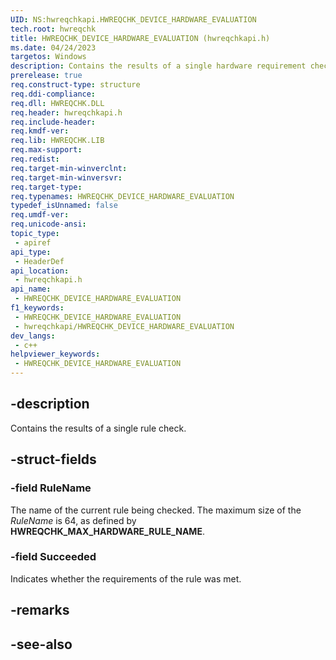 ```yaml
---
UID: NS:hwreqchkapi.HWREQCHK_DEVICE_HARDWARE_EVALUATION
tech.root: hwreqchk
title: HWREQCHK_DEVICE_HARDWARE_EVALUATION (hwreqchkapi.h)
ms.date: 04/24/2023
targetos: Windows
description: Contains the results of a single hardware requirement check.
prerelease: true
req.construct-type: structure
req.ddi-compliance: 
req.dll: HWREQCHK.DLL
req.header: hwreqchkapi.h
req.include-header: 
req.kmdf-ver: 
req.lib: HWREQCHK.LIB
req.max-support: 
req.redist: 
req.target-min-winverclnt: 
req.target-min-winversvr: 
req.target-type: 
req.typenames: HWREQCHK_DEVICE_HARDWARE_EVALUATION
typedef_isUnnamed: false
req.umdf-ver: 
req.unicode-ansi: 
topic_type:
 - apiref
api_type:
 - HeaderDef
api_location:
 - hwreqchkapi.h
api_name:
 - HWREQCHK_DEVICE_HARDWARE_EVALUATION
f1_keywords:
 - HWREQCHK_DEVICE_HARDWARE_EVALUATION
 - hwreqchkapi/HWREQCHK_DEVICE_HARDWARE_EVALUATION
dev_langs:
 - c++
helpviewer_keywords:
 - HWREQCHK_DEVICE_HARDWARE_EVALUATION
---
```


## -description

Contains the results of a single rule check.

## -struct-fields

### -field RuleName

The name of the current rule being checked. The maximum size of the *RuleName* is 64, as defined by **HWREQCHK_MAX_HARDWARE_RULE_NAME**.

### -field Succeeded

Indicates whether the requirements of the rule was met.

## -remarks

## -see-also
